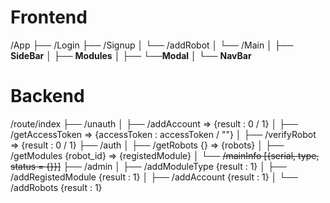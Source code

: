# Frontend
/App
├── /Login
├── /Signup
│   └── /addRobot
│
└── /Main
│   ├── **SideBar**
│   ├── **Modules**
│   ├──     └──**Modal**
│   └── **NavBar**

# Backend
/route/index
├── /unauth
│   ├── /addAccount => {result : 0 / 1}
│   ├── /getAccessToken => {accessToken : accessToken / ""}
│   ├── /verifyRobot => {result : 0 / 1}
├── /auth
│   ├── /getRobots {} => {robots}
│   ├── /getModules {robot_id} => {registedModule} 
│   └── ~~/mainInfo [{serial, type, status = {}}]~~
├── /admin
│   ├── /addModuleType {result : 1}
│   ├── /addRegistedModule {result : 1}
│   ├── /addAccount {result : 1}
│   └── /addRobots {result : 1}
